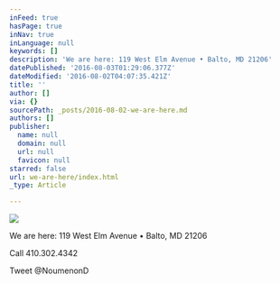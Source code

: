 ```yaml
---
inFeed: true
hasPage: true
inNav: true
inLanguage: null
keywords: []
description: 'We are here: 119 West Elm Avenue • Balto, MD 21206'
datePublished: '2016-08-03T01:29:06.377Z'
dateModified: '2016-08-02T04:07:35.421Z'
title: ''
author: []
via: {}
sourcePath: _posts/2016-08-02-we-are-here.md
authors: []
publisher:
  name: null
  domain: null
  url: null
  favicon: null
starred: false
url: we-are-here/index.html
_type: Article

---
```

![](https://the-grid-user-content.s3-us-west-2.amazonaws.com/6fccb04c-f47a-4f2a-9ff9-31a7b89e0bfe.jpg)

We are here: 119 West Elm Avenue • Balto, MD 21206

Call 410.302.4342

Tweet @NoumenonD